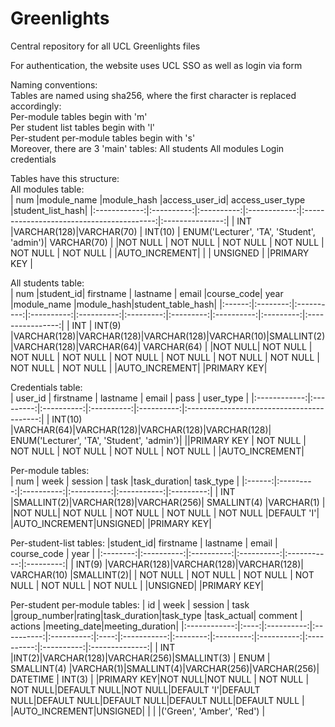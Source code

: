 # Greenlights  
Central repository for all UCL Greenlights files 

For authentication, the website uses UCL SSO as well as login via form 
  
Naming conventions:  
Tables are named using sha256, where the first character is replaced accordingly:  
    Per-module tables begin with 'm'  
    Per student list tables begin with 'l'  
    Per-student per-module tables begin with 's'  
Moreover, there are 3 'main' tables:
    All students
    All modules
    Login credentials


Tables have this structure:  
All modules table:  
|     num      |module_name |module_hash |access_user_id|            access_user_type               |student_list_hash|
|:------------:|:----------:|:----------:|:------------:|:-----------------------------------------:|:---------------:|
|     INT      |VARCHAR(128)|VARCHAR(70) |    INT(10)   | ENUM('Lecturer', 'TA', 'Student', 'admin')|   VARCHAR(70)   |
|NOT NULL      |  NOT NULL  |  NOT NULL  |    NOT NULL  |                 NOT NULL                  |     NOT NULL    |
|AUTO_INCREMENT|            |            |    UNSIGNED  |
|PRIMARY KEY   |
  
All students table:  
|  num   |student_id|  firstname |  lastname  |   email    |course_code|    year   |module_name |module_hash|student_table_hash|
|:------:|:--------:|:----------:|:----------:|:----------:|:---------:|:---------:|:----------:|:---------:|:----------------:|
|  INT   |  INT(9)  |VARCHAR(128)|VARCHAR(128)|VARCHAR(128)|VARCHAR(10)|SMALLINT(2)|VARCHAR(128)|VARCHAR(64)|    VARCHAR(64)   |
|NOT NULL| NOT NULL |  NOT NULL  |  NOT NULL  |  NOT NULL  |  NOT NULL |  NOT NULL |  NOT NULL  |  NOT NULL |      NOT NULL    |
|AUTO_INCREMENT| 
|PRIMARY KEY|
  
Credentials table:  
|   user_id    | firstname |  lastname  |    email   |    pass    |            user_type                      |
|:------------:|:---------:|:----------:|:----------:|:----------:|:-----------------------------------------:|
|    INT(10)   |VARCHAR(64)|VARCHAR(128)|VARCHAR(128)|VARCHAR(128)| ENUM('Lecturer', 'TA', 'Student', 'admin')|
||PRIMARY KEY  |  NOT NULL |  NOT NULL  |   NOT NULL |  NOT NULL  |              NOT NULL                     |
|AUTO_INCREMENT|
  
Per-module tables:  
|  num   |    week   |  session   |    task    |task_duration| task_type |
|:------:|:---------:|:----------:|:----------:|:-----------:|:---------:|
|  INT   |SMALLINT(2)|VARCHAR(128)|VARCHAR(256)| SMALLINT(4) |VARCHAR(1) |
|NOT NULL|  NOT NULL |  NOT NULL  |  NOT NULL  |  NOT NULL   |DEFAULT 'I'|
|AUTO_INCREMENT|UNSIGNED|
|PRIMARY KEY|
  
Per-student-list tables:
|student_id| firstname  |  lastname  |    email   | course_code |   year    |
|:--------:|:----------:|:----------:|:----------:|:-----------:|:---------:|
|  INT(9)  |VARCHAR(128)|VARCHAR(128)|VARCHAR(128)| VARCHAR(10) |SMALLINT(2)|
| NOT NULL |   NOT NULL |  NOT NULL  |  NOT NULL  |  NOT NULL   | NOT NULL  |
|UNSIGNED|
|PRIMARY KEY|
    
Per-student per-module tables:
|      id      | week |  session   |    task    |group_number|rating|task_duration|task_type |task_actual|  comment   |  actions   |meeting_date|meeting_duration|
|:------------:|:----:|:----------:|:----------:|:----------:|:----:|:-----------:|:--------:|:---------:|:----------:|:----------:|:----------:|:--------------:|
|      INT     |INT(2)|VARCHAR(128)|VARCHAR(256)|SMALLINT(3) | ENUM | SMALLINT(4) |VARCHAR(1)|SMALLINT(4)|VARCHAR(256)|VARCHAR(256)|  DATETIME  |     INT(3)     |
|PRIMARY KEY|NOT NULL|NOT NULL  |  NOT NULL  | NOT NULL|DEFAULT NULL|NOT NULL|DEFAULT 'I'|DEFAULT NULL|DEFAULT NULL|DEFAULT NULL|DEFAULT NULL|DEFAULT NULL    |
|AUTO_INCREMENT|UNSIGNED|          |            |     |('Green', 'Amber', 'Red') |


